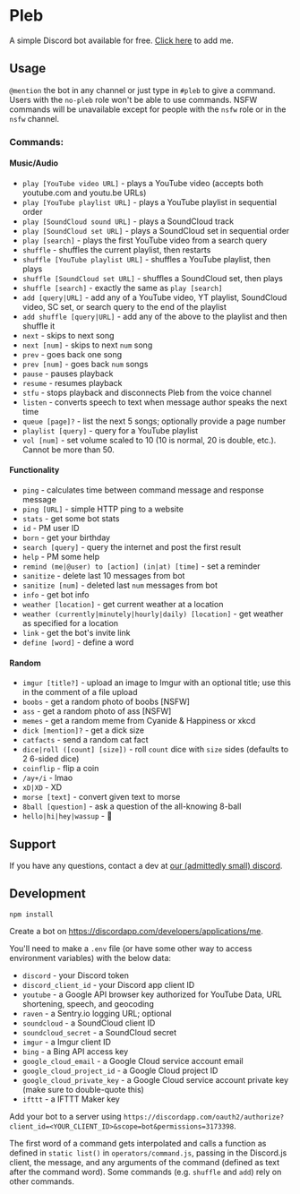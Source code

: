 # Pleb
A simple Discord bot available for free.  [Click here](https://discordapp.com/oauth2/authorize?permissions=3197952&scope=bot&client_id=218227587166502923) to add me.

## Usage
`@mention` the bot in any channel or just type in `#pleb` to give a command.  Users with the `no-pleb` role won't be able to use commands.  NSFW commands will be unavailable except for people with the `nsfw` role or in the `nsfw` channel.

### Commands:

#### Music/Audio
- `play [YouTube video URL]` - plays a YouTube video (accepts both youtube.com and youtu.be URLs)
- `play [YouTube playlist URL]` - plays a YouTube playlist in sequential order
- `play [SoundCloud sound URL]` - plays a SoundCloud track
- `play [SoundCloud set URL]` - plays a SoundCloud set in sequential order
- `play [search]` - plays the first YouTube video from a search query
- `shuffle` - shuffles the current playlist, then restarts
- `shuffle [YouTube playlist URL]` - shuffles a YouTube playlist, then plays
- `shuffle [SoundCloud set URL]` - shuffles a SoundCloud set, then plays
- `shuffle [search]` - exactly the same as `play [search]`
- `add [query|URL]` -  add any of a YouTube video, YT playlist, SoundCloud video, SC set, or search query to the end of the playlist
- `add shuffle [query|URL]` - add any of the above to the playlist and then shuffle it
- `next` - skips to next song
- `next [num]` - skips to next `num` song
- `prev` - goes back one song
- `prev [num]` - goes back `num` songs
- `pause` - pauses playback
- `resume` - resumes playback
- `stfu` - stops playback and disconnects Pleb from the voice channel
- `listen` - converts speech to text when message author speaks the next time
- `queue [page]?` - list the next 5 songs; optionally provide a page number
- `playlist [query]` -  query for a YouTube playlist
- `vol [num]` - set volume scaled to 10 (10 is normal, 20 is double, etc.).  Cannot be more than 50.

#### Functionality
- `ping` - calculates time between command message and response message
- `ping [URL]` - simple HTTP ping to a website
- `stats` - get some bot stats
- `id` - PM user ID
- `born` - get your birthday
- `search [query]` - query the internet and post the first result
- `help` - PM some help
- `remind (me|@user) to [action] (in|at) [time]` - set a reminder
- `sanitize` - delete last 10 messages from bot
- `sanitize [num]` - deleted last `num` messages from bot
- `info` - get bot info
- `weather [location]` - get current weather at a location
- `weather (currently|minutely|hourly|daily) [location]` - get weather as specified for a location
- `link` - get the bot's invite link
- `define [word]` - define a word

#### Random
- `imgur [title?]` - upload an image to Imgur with an optional title; use this in the comment of a file upload
- `boobs` - get a random photo of boobs [NSFW]
- `ass` - get a random photo of ass [NSFW]
- `memes` -  get a random meme from Cyanide & Happiness or xkcd
- `dick [mention]?` - get a dick size
- `catfacts` - send a random cat fact
- `dice|roll ([count] [size])` - roll `count` dice with `size` sides (defaults to 2 6-sided dice)
- `coinflip` - flip a coin
- `/ay+/i` - lmao
- `xD|XD` - XD
- `morse [text]` - convert given text to morse
- `8ball [question]` - ask a question of the all-knowing 8-ball
- `hello|hi|hey|wassup` - :wave:

## Support
If you have any questions, contact a dev at [our (admittedly small) discord](https://discord.gg/DPuaDvP).

## Development
`npm install`

Create a bot on <https://discordapp.com/developers/applications/me>.

You'll need to make a `.env` file (or have some other way to access environment variables) with the below data:

- `discord` - your Discord token
- `discord_client_id` - your Discord app client ID
- `youtube` - a Google API browser key authorized for YouTube Data, URL shortening, speech, and geocoding
- `raven` - a Sentry.io logging URL; optional
- `soundcloud` - a SoundCloud client ID
- `soundcloud_secret` - a SoundCloud secret
- `imgur` - a Imgur client ID
- `bing` - a Bing API access key
- `google_cloud_email` - a Google Cloud service account email
- `google_cloud_project_id` - a Google Cloud project ID
- `google_cloud_private_key` - a Google Cloud service account private key (make sure to double-quote this)
- `ifttt` - a IFTTT Maker key

Add your bot to a server using `https://discordapp.com/oauth2/authorize?client_id=<YOUR_CLIENT_ID>&scope=bot&permissions=3173398`.

The first word of a command gets interpolated and calls a function as defined in `static list()` in `operators/command.js`, passing in the Discord.js client, the message, and any arguments of the command (defined as text after the command word).  Some commands (e.g. `shuffle` and `add`) rely on other commands.
